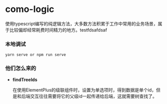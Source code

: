 # como-logic

使用typescript编写的纯逻辑方法，大多数方法积累于工作中常用的业务场景，属于比较偏却经常耗费时间精力的地方。testfdsafdsaf

### 本地调试

```shell
yarn serve or npm run serve
```

### 他们怎么来的

- **findTreeIds**

  在使用ElementPlus的级联组件时，设置为单选项时，得到数据是单个id，但是和后端交互往往需要将它的父级id一起传递给后端，这就需要树查找了。

